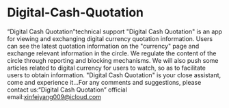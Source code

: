 # Digital-Cash-Quotation
“Digital Cash Quotation”technical support
"Digital Cash Quotation" is an app for viewing and exchanging digital currency quotation information. Users can see the latest quotation information on the "currency" page and exchange relevant information in the circle. We regulate the content of the circle through reporting and blocking mechanisms. We will also push some articles related to digital currency for users to watch, so as to facilitate users to obtain information. "Digital Cash Quotation" is your close assistant, come and experience it…For any comments and suggestions, please contact us:“Digital Cash Quotation” official email:xinfeiyang009@icloud.com
